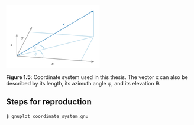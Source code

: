 ![Fig. 1.5](fig1_05.png)

**Figure 1.5**: Coordinate system used in
this thesis. The vector x can also be described by its length, its azimuth angle
φ, and its elevation θ.

## Steps for reproduction

```Bash
$ gnuplot coordinate_system.gnu
```
